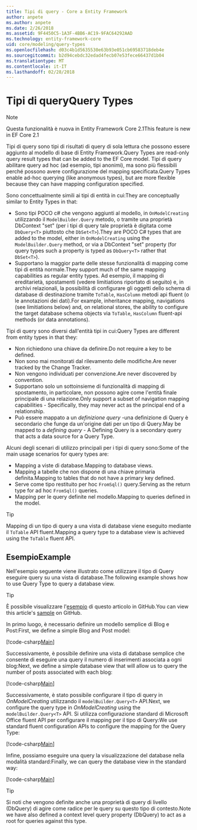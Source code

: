 ```yaml
---
title: Tipi di query - Core a Entity Framework
author: anpete
ms.author: anpete
ms.date: 2/26/2018
ms.assetid: 9F4450C5-1A3F-4BB6-AC19-9FAC64292AAD
ms.technology: entity-framework-core
uid: core/modeling/query-types
ms.openlocfilehash: d03c4b1d5635530e63b93e051cb69583718deb4e
ms.sourcegitcommit: b2d94cebdc32edad4fecb07e53fece66437d1b04
ms.translationtype: MT
ms.contentlocale: it-IT
ms.lasthandoff: 02/28/2018
---
```

# <a name="query-types"></a><span data-ttu-id="c79be-102">Tipi di query</span><span class="sxs-lookup"><span data-stu-id="c79be-102">Query Types</span></span>
> [!NOTE]
> <span data-ttu-id="c79be-103">Questa funzionalità è nuova in Entity Framework Core 2.1</span><span class="sxs-lookup"><span data-stu-id="c79be-103">This feature is new in EF Core 2.1</span></span>

<span data-ttu-id="c79be-104">Tipi di query sono tipi di risultati di query di sola lettura che possono essere aggiunto al modello di base di Entity Framework.</span><span class="sxs-lookup"><span data-stu-id="c79be-104">Query Types are read-only query result types that can be added to the EF Core model.</span></span> <span data-ttu-id="c79be-105">Tipi di query abilitare query ad hoc (ad esempio, tipi anonimi), ma sono più flessibili perché possono avere configurazione del mapping specificata.</span><span class="sxs-lookup"><span data-stu-id="c79be-105">Query Types enable ad-hoc querying (like anonymous types), but are more flexible because they can have mapping configuration specified.</span></span>

<span data-ttu-id="c79be-106">Sono concettualmente simili ai tipi di entità in cui:</span><span class="sxs-lookup"><span data-stu-id="c79be-106">They are conceptually similar to Entity Types in that:</span></span>

- <span data-ttu-id="c79be-107">Sono tipi POCO c# che vengono aggiunti al modello, in ```OnModelCreating``` utilizzando il ```ModelBuilder.Query``` metodo, o tramite una proprietà DbContext "set" (per i tipi di query tale proprietà è digitata come ```DbQuery<T>``` piuttosto che ```DbSet<T>```).</span><span class="sxs-lookup"><span data-stu-id="c79be-107">They are POCO C# types that are added to the model, either in ```OnModelCreating``` using the ```ModelBuilder.Query``` method, or via a DbContext "set" property (for query types such a property is typed as ```DbQuery<T>``` rather that ```DbSet<T>```).</span></span>
- <span data-ttu-id="c79be-108">Supportano la maggior parte delle stesse funzionalità di mapping come tipi di entità normale.</span><span class="sxs-lookup"><span data-stu-id="c79be-108">They support much of the same mapping capabilities as regular entity types.</span></span> <span data-ttu-id="c79be-109">Ad esempio, il mapping di ereditarietà, spostamenti (vedere limitiations riportato di seguito) e, in archivi relazionali, la possibilità di configurare gli oggetti dello schema di database di destinazione tramite ```ToTable```, ```HasColumn``` metodi api fluent (o le annotazioni dei dati).</span><span class="sxs-lookup"><span data-stu-id="c79be-109">For example, inheritance mapping, navigations (see limitiations below) and, on relational stores, the ability to configure the target database schema objects via ```ToTable```, ```HasColumn``` fluent-api methods (or data annotations).</span></span>

<span data-ttu-id="c79be-110">Tipi di query sono diversi dall'entità tipi in cui:</span><span class="sxs-lookup"><span data-stu-id="c79be-110">Query Types are different from entity types in that they:</span></span>

- <span data-ttu-id="c79be-111">Non richiedono una chiave da definire.</span><span class="sxs-lookup"><span data-stu-id="c79be-111">Do not require a key to be defined.</span></span>
- <span data-ttu-id="c79be-112">Non sono mai monitorati dal rilevamento delle modifiche.</span><span class="sxs-lookup"><span data-stu-id="c79be-112">Are never tracked by the Change Tracker.</span></span>
- <span data-ttu-id="c79be-113">Non vengono individuati per convenzione.</span><span class="sxs-lookup"><span data-stu-id="c79be-113">Are never discovered by convention.</span></span>
- <span data-ttu-id="c79be-114">Supportano solo un sottoinsieme di funzionalità di mapping di spostamento, in particolare, non possono agire come l'entità finale principale di una relazione.</span><span class="sxs-lookup"><span data-stu-id="c79be-114">Only support a subset of navigation mapping capabilities - Specifically, they may never act as the principal end of a relationship.</span></span>
- <span data-ttu-id="c79be-115">Può essere mappato a un _definizione query_ -una definizione di Query è secondario che funge da un'origine dati per un tipo di Query.</span><span class="sxs-lookup"><span data-stu-id="c79be-115">May be mapped to a _defining query_ - A Defining Query is a secondary query that acts a data source for a Query Type.</span></span>

<span data-ttu-id="c79be-116">Alcuni degli scenari di utilizzo principali per i tipi di query sono:</span><span class="sxs-lookup"><span data-stu-id="c79be-116">Some of the main usage scenarios for query types are:</span></span>

- <span data-ttu-id="c79be-117">Mapping a viste di database.</span><span class="sxs-lookup"><span data-stu-id="c79be-117">Mapping to database views.</span></span>
- <span data-ttu-id="c79be-118">Mapping a tabelle che non dispone di una chiave primaria definita.</span><span class="sxs-lookup"><span data-stu-id="c79be-118">Mapping to tables that do not have a primary key defined.</span></span>
- <span data-ttu-id="c79be-119">Serve come tipo restituito per hoc ```FromSql()``` query.</span><span class="sxs-lookup"><span data-stu-id="c79be-119">Serving as the return type for ad hoc ```FromSql()``` queries.</span></span>
- <span data-ttu-id="c79be-120">Mapping per le query definite nel modello.</span><span class="sxs-lookup"><span data-stu-id="c79be-120">Mapping to queries defined in the model.</span></span>

> [!TIP]
> <span data-ttu-id="c79be-121">Mapping di un tipo di query a una vista di database viene eseguito mediante il ```ToTable``` API fluent.</span><span class="sxs-lookup"><span data-stu-id="c79be-121">Mapping a query type to a database view is achieved using the ```ToTable``` fluent API.</span></span>

## <a name="example"></a><span data-ttu-id="c79be-122">Esempio</span><span class="sxs-lookup"><span data-stu-id="c79be-122">Example</span></span>

<span data-ttu-id="c79be-123">Nell'esempio seguente viene illustrato come utilizzare il tipo di Query eseguire query su una vista di database.</span><span class="sxs-lookup"><span data-stu-id="c79be-123">The following example shows how to use Query Type to query a database view.</span></span>

> [!TIP]
> <span data-ttu-id="c79be-124">È possibile visualizzare l'[esempio](https://github.com/aspnet/EntityFrameworkCore/tree/dev/samples/QueryTypes) di questo articolo in GitHub.</span><span class="sxs-lookup"><span data-stu-id="c79be-124">You can view this article's [sample](https://github.com/aspnet/EntityFrameworkCore/tree/dev/samples/QueryTypes) on GitHub.</span></span>

<span data-ttu-id="c79be-125">In primo luogo, è necessario definire un modello semplice di Blog e Post:</span><span class="sxs-lookup"><span data-stu-id="c79be-125">First, we define a simple Blog and Post model:</span></span>

[!code-csharp[Main](../../../efcore-dev/samples/QueryTypes/Program.cs#Entities)]

<span data-ttu-id="c79be-126">Successivamente, è possibile definire una vista di database semplice che consente di eseguire una query il numero di inserimenti associata a ogni blog:</span><span class="sxs-lookup"><span data-stu-id="c79be-126">Next, we define a simple database view that will allow us to query the number of posts associated with each blog:</span></span>

[!code-csharp[Main](../../../efcore-dev/samples/QueryTypes/Program.cs#View)]

<span data-ttu-id="c79be-127">Successivamente, è stato possibile configurare il tipo di query in _OnModelCreating_ utilizzando il ```modelBuilder.Query<T>``` API.</span><span class="sxs-lookup"><span data-stu-id="c79be-127">Next, we configure the query type in _OnModelCreating_ using the ```modelBuilder.Query<T>``` API.</span></span>
<span data-ttu-id="c79be-128">Si utilizza configurazione standard di Microsoft Office fluent API per configurare il mapping per il tipo di Query:</span><span class="sxs-lookup"><span data-stu-id="c79be-128">We use standard fluent configuration APIs to configure the mapping for the Query Type:</span></span>

[!code-csharp[Main](../../../efcore-dev/samples/QueryTypes/Program.cs#Configuration)]

<span data-ttu-id="c79be-129">Infine, possiamo eseguire una query la visualizzazione del database nella modalità standard:</span><span class="sxs-lookup"><span data-stu-id="c79be-129">Finally, we can query the database view in the standard way:</span></span>

[!code-csharp[Main](../../../efcore-dev/samples/QueryTypes/Program.cs#Query)]

> [!TIP]
> <span data-ttu-id="c79be-130">Si noti che vengono definite anche una proprietà di query di livello (DbQuery) di agire come radice per le query su questo tipo di contesto.</span><span class="sxs-lookup"><span data-stu-id="c79be-130">Note we have also defined a context level query property (DbQuery) to act as a root for queries against this type.</span></span>
